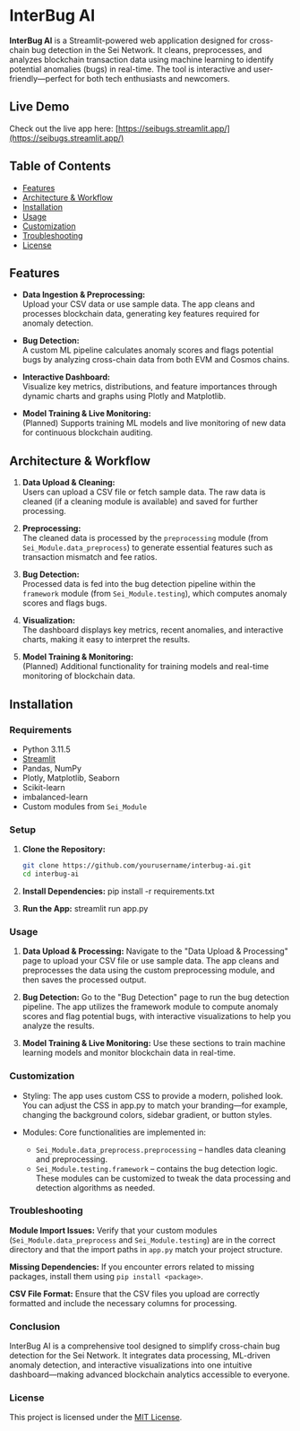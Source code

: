 # InterBug AI

**InterBug AI** is a Streamlit-powered web application designed for cross-chain bug detection in the Sei Network. It cleans, preprocesses, and analyzes blockchain transaction data using machine learning to identify potential anomalies (bugs) in real-time. The tool is interactive and user-friendly—perfect for both tech enthusiasts and newcomers.

## Live Demo

Check out the live app here: [https://seibugs.streamlit.app/](https://seibugs.streamlit.app/)

## Table of Contents

- [Features](#features)
- [Architecture & Workflow](#architecture--workflow)
- [Installation](#installation)
- [Usage](#usage)
- [Customization](#customization)
- [Troubleshooting](#troubleshooting)
- [License](#license)

## Features

- **Data Ingestion & Preprocessing:**  
  Upload your CSV data or use sample data. The app cleans and processes blockchain data, generating key features required for anomaly detection.
  
- **Bug Detection:**  
  A custom ML pipeline calculates anomaly scores and flags potential bugs by analyzing cross-chain data from both EVM and Cosmos chains.

- **Interactive Dashboard:**  
  Visualize key metrics, distributions, and feature importances through dynamic charts and graphs using Plotly and Matplotlib.

- **Model Training & Live Monitoring:**  
  (Planned) Supports training ML models and live monitoring of new data for continuous blockchain auditing.

## Architecture & Workflow

1. **Data Upload & Cleaning:**  
   Users can upload a CSV file or fetch sample data. The raw data is cleaned (if a cleaning module is available) and saved for further processing.
   
2. **Preprocessing:**  
   The cleaned data is processed by the `preprocessing` module (from `Sei_Module.data_preprocess`) to generate essential features such as transaction mismatch and fee ratios.
   
3. **Bug Detection:**  
   Processed data is fed into the bug detection pipeline within the `framework` module (from `Sei_Module.testing`), which computes anomaly scores and flags bugs.
   
4. **Visualization:**  
   The dashboard displays key metrics, recent anomalies, and interactive charts, making it easy to interpret the results.
   
5. **Model Training & Monitoring:**  
   (Planned) Additional functionality for training models and real-time monitoring of blockchain data.

## Installation

### Requirements

- Python 3.11.5
- [Streamlit](https://streamlit.io/)
- Pandas, NumPy
- Plotly, Matplotlib, Seaborn
- Scikit-learn
- imbalanced-learn
- Custom modules from `Sei_Module`

### Setup

1. **Clone the Repository:**
   ```bash
   git clone https://github.com/yourusername/interbug-ai.git
   cd interbug-ai

2. **Install Dependencies:**
   pip install -r requirements.txt

4. **Run the App:**
   streamlit run app.py

 ### Usage 

1. **Data Upload & Processing:**
   Navigate to the "Data Upload & Processing" page to upload your CSV file or use sample data. The app cleans and preprocesses the data using the custom preprocessing module, and then saves the processed output.

2. **Bug Detection:**
   Go to the "Bug Detection" page to run the bug detection pipeline. The app utilizes the framework module to compute anomaly scores and flag potential bugs, with interactive visualizations to help you analyze the results.

3. **Model Training & Live Monitoring:**
   Use these sections to train machine learning models and monitor blockchain data in real-time.

### Customization

- Styling:
  The app uses custom CSS to provide a modern, polished look. You can adjust the CSS in app.py to match your branding—for example, changing the background colors, sidebar gradient, or button styles.

- Modules:
  Core functionalities are implemented in:
  - `Sei_Module.data_preprocess.preprocessing` – handles data cleaning and preprocessing.
  - `Sei_Module.testing.framework` – contains the bug detection logic.
 These modules can be customized to tweak the data processing and detection algorithms as needed.

### Troubleshooting

**Module Import Issues:**
Verify that your custom modules (`Sei_Module.data_preprocess` and `Sei_Module.testing`) are in the correct directory and that the import paths in `app.py` match your project structure.

**Missing Dependencies:**
If you encounter errors related to missing packages, install them using `pip install <package>`.

**CSV File Format:**
Ensure that the CSV files you upload are correctly formatted and include the necessary columns for processing.

### Conclusion

InterBug AI is a comprehensive tool designed to simplify cross-chain bug detection for the Sei Network. It integrates data processing, ML-driven anomaly detection, and interactive visualizations into one intuitive dashboard—making advanced blockchain analytics accessible to everyone.


### License
This project is licensed under the [MIT License](LICENSE).

